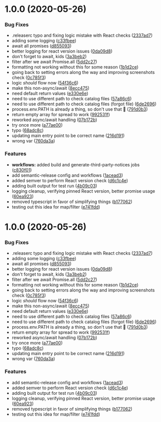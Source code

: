 # 1.0.0 (2020-05-26)


### Bug Fixes

* .releaserc typo and fixing logic mistake with React checks ([2337ad7](https://github.com/newrelic/validate-nerdpack-action/commit/2337ad7bedd292ebd841fafba69489a9a73ab57e))
* adding some logging ([c33fbee](https://github.com/newrelic/validate-nerdpack-action/commit/c33fbeefacb360052ce42afeeaebc939a785c3ec))
* await all promises ([d855093](https://github.com/newrelic/validate-nerdpack-action/commit/d855093e2a4ee342692f3a283bedc9a8b45fac20))
* better logging for react version issues ([0da09d8](https://github.com/newrelic/validate-nerdpack-action/commit/0da09d831fe90f0d1731a425e84a36554276e1c1))
* don't forget to await, kids ([3a3beb2](https://github.com/newrelic/validate-nerdpack-action/commit/3a3beb208bc146a3bb984400f8b47f22cd190d45))
* filter after we await Promise.all ([5dd2c27](https://github.com/newrelic/validate-nerdpack-action/commit/5dd2c2788b10ee985053e5d83b48be86e1a6d0f5))
* formatting not working without this for some reason ([1b1d2ce](https://github.com/newrelic/validate-nerdpack-action/commit/1b1d2cecee1221ae9ea13010a50f640d0a4c3a1c))
* going back to setting errors along the way and improving screenshots check ([0c785f3](https://github.com/newrelic/validate-nerdpack-action/commit/0c785f3cf90e627e0607142d7a3d8b098caf86bb))
* logic *should* flow now ([54f36c6](https://github.com/newrelic/validate-nerdpack-action/commit/54f36c6747ae5ee6bcdfe84ed18a71c02cd53677))
* make this non-async/await ([8ecc475](https://github.com/newrelic/validate-nerdpack-action/commit/8ecc475abdb8cf6548454b70b63379b6679e2d3b))
* need default return values ([e330e6e](https://github.com/newrelic/validate-nerdpack-action/commit/e330e6ed05c28187c2dba0ed96895c2526516bb6))
* need to use different path to check catalog files ([57a86c6](https://github.com/newrelic/validate-nerdpack-action/commit/57a86c6427ed05792f691430015a5aeafc649802))
* need to use different path to check catalog files (forgot file) ([6de2696](https://github.com/newrelic/validate-nerdpack-action/commit/6de26969f5795cb1121f2d67f6e4d7e8fc5d0843))
* process.env.PATH is already a thing, so don't use that :facepalm: ([791d0b3](https://github.com/newrelic/validate-nerdpack-action/commit/791d0b360c0893af03928e113a0bb4a1f9f584ca))
* return empty array for spread to work ([992531f](https://github.com/newrelic/validate-nerdpack-action/commit/992531f084e40a0d55ea972dbbb9640141a48ae2))
* reworked async/await handling ([07b172b](https://github.com/newrelic/validate-nerdpack-action/commit/07b172b901994678bb84f36cfac53471e0d2630d))
* try once more ([a77ae00](https://github.com/newrelic/validate-nerdpack-action/commit/a77ae001bac45fa182493991ba512be0f767e2f2))
* typo ([68adc8c](https://github.com/newrelic/validate-nerdpack-action/commit/68adc8ccdc6ff0b5dbf20a20f2bf9b21fcbb8c87))
* updating main entry point to be correct name ([216d191](https://github.com/newrelic/validate-nerdpack-action/commit/216d1916c3917a1a6998920a137e57da744dfe59))
* wrong var ([760da3a](https://github.com/newrelic/validate-nerdpack-action/commit/760da3ac68d875114b3eeb13cdd23258534574bb))


### Features

* **workflows:** added build and generate-third-party-notices jobs ([c830f01](https://github.com/newrelic/validate-nerdpack-action/commit/c830f01aa2fcf13b4a29b178def9bfdffe36c310))
* add semantic-release config and workflows ([1acead3](https://github.com/newrelic/validate-nerdpack-action/commit/1acead304ac46a620c2fe9a5764467c18cb8f6ad))
* added semver to perform React version check ([d6c1c4e](https://github.com/newrelic/validate-nerdpack-action/commit/d6c1c4ee49067891c4f08b14c4a1286b4aa4b405))
* adding built output for test run ([4b09c03](https://github.com/newrelic/validate-nerdpack-action/commit/4b09c03ccc5b71be3aad9ff431c61afa982cb046))
* logging cleanup, verifying pinned React version, better promise usage ([60ea923](https://github.com/newrelic/validate-nerdpack-action/commit/60ea92321c131e98e272ef48a007583f9c0926af))
* removed typescript in favor of simplifying things ([b177062](https://github.com/newrelic/validate-nerdpack-action/commit/b1770623d74c11336104d64b6ba18d394a6411d2))
* testing out this idea for map/filter ([e741fdd](https://github.com/newrelic/validate-nerdpack-action/commit/e741fdde45eed340a42a7d58bb2a4c48e12b8f3b))

# 1.0.0 (2020-05-26)


### Bug Fixes

* .releaserc typo and fixing logic mistake with React checks ([2337ad7](https://github.com/newrelic/validate-nerdpack-action/commit/2337ad7bedd292ebd841fafba69489a9a73ab57e))
* adding some logging ([c33fbee](https://github.com/newrelic/validate-nerdpack-action/commit/c33fbeefacb360052ce42afeeaebc939a785c3ec))
* await all promises ([d855093](https://github.com/newrelic/validate-nerdpack-action/commit/d855093e2a4ee342692f3a283bedc9a8b45fac20))
* better logging for react version issues ([0da09d8](https://github.com/newrelic/validate-nerdpack-action/commit/0da09d831fe90f0d1731a425e84a36554276e1c1))
* don't forget to await, kids ([3a3beb2](https://github.com/newrelic/validate-nerdpack-action/commit/3a3beb208bc146a3bb984400f8b47f22cd190d45))
* filter after we await Promise.all ([5dd2c27](https://github.com/newrelic/validate-nerdpack-action/commit/5dd2c2788b10ee985053e5d83b48be86e1a6d0f5))
* formatting not working without this for some reason ([1b1d2ce](https://github.com/newrelic/validate-nerdpack-action/commit/1b1d2cecee1221ae9ea13010a50f640d0a4c3a1c))
* going back to setting errors along the way and improving screenshots check ([0c785f3](https://github.com/newrelic/validate-nerdpack-action/commit/0c785f3cf90e627e0607142d7a3d8b098caf86bb))
* logic *should* flow now ([54f36c6](https://github.com/newrelic/validate-nerdpack-action/commit/54f36c6747ae5ee6bcdfe84ed18a71c02cd53677))
* make this non-async/await ([8ecc475](https://github.com/newrelic/validate-nerdpack-action/commit/8ecc475abdb8cf6548454b70b63379b6679e2d3b))
* need default return values ([e330e6e](https://github.com/newrelic/validate-nerdpack-action/commit/e330e6ed05c28187c2dba0ed96895c2526516bb6))
* need to use different path to check catalog files ([57a86c6](https://github.com/newrelic/validate-nerdpack-action/commit/57a86c6427ed05792f691430015a5aeafc649802))
* need to use different path to check catalog files (forgot file) ([6de2696](https://github.com/newrelic/validate-nerdpack-action/commit/6de26969f5795cb1121f2d67f6e4d7e8fc5d0843))
* process.env.PATH is already a thing, so don't use that :facepalm: ([791d0b3](https://github.com/newrelic/validate-nerdpack-action/commit/791d0b360c0893af03928e113a0bb4a1f9f584ca))
* return empty array for spread to work ([992531f](https://github.com/newrelic/validate-nerdpack-action/commit/992531f084e40a0d55ea972dbbb9640141a48ae2))
* reworked async/await handling ([07b172b](https://github.com/newrelic/validate-nerdpack-action/commit/07b172b901994678bb84f36cfac53471e0d2630d))
* try once more ([a77ae00](https://github.com/newrelic/validate-nerdpack-action/commit/a77ae001bac45fa182493991ba512be0f767e2f2))
* typo ([68adc8c](https://github.com/newrelic/validate-nerdpack-action/commit/68adc8ccdc6ff0b5dbf20a20f2bf9b21fcbb8c87))
* updating main entry point to be correct name ([216d191](https://github.com/newrelic/validate-nerdpack-action/commit/216d1916c3917a1a6998920a137e57da744dfe59))
* wrong var ([760da3a](https://github.com/newrelic/validate-nerdpack-action/commit/760da3ac68d875114b3eeb13cdd23258534574bb))


### Features

* add semantic-release config and workflows ([1acead3](https://github.com/newrelic/validate-nerdpack-action/commit/1acead304ac46a620c2fe9a5764467c18cb8f6ad))
* added semver to perform React version check ([d6c1c4e](https://github.com/newrelic/validate-nerdpack-action/commit/d6c1c4ee49067891c4f08b14c4a1286b4aa4b405))
* adding built output for test run ([4b09c03](https://github.com/newrelic/validate-nerdpack-action/commit/4b09c03ccc5b71be3aad9ff431c61afa982cb046))
* logging cleanup, verifying pinned React version, better promise usage ([60ea923](https://github.com/newrelic/validate-nerdpack-action/commit/60ea92321c131e98e272ef48a007583f9c0926af))
* removed typescript in favor of simplifying things ([b177062](https://github.com/newrelic/validate-nerdpack-action/commit/b1770623d74c11336104d64b6ba18d394a6411d2))
* testing out this idea for map/filter ([e741fdd](https://github.com/newrelic/validate-nerdpack-action/commit/e741fdde45eed340a42a7d58bb2a4c48e12b8f3b))
